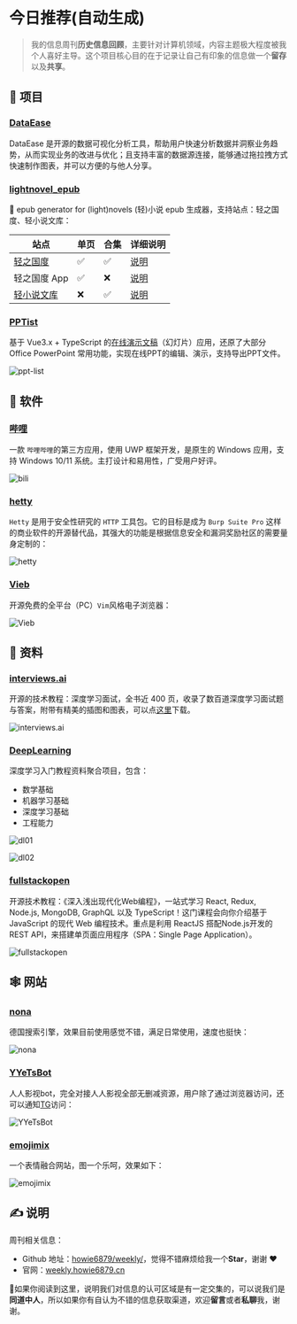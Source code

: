 # 今日推荐(自动生成)

> 我的信息周刊**历史信息回顾**，主要针对计算机领域，内容主题极大程度被我个人喜好主导。这个项目核心目的在于记录让自己有印象的信息做一个**留存**以及**共享**。


## 🎯 项目 

### [DataEase](https://github.com/dataease/dataease)

DataEase 是开源的数据可视化分析工具，帮助用户快速分析数据并洞察业务趋势，从而实现业务的改进与优化；且支持丰富的数据源连接，能够通过拖拉拽方式快速制作图表，并可以方便的与他人分享。 

### [lightnovel_epub](https://github.com/JeffersonQin/lightnovel_epub)

🍭 epub generator for (light)novels (轻)小说 epub 生成器，支持站点：轻之国度、轻小说文库：

| 站点                                           | 单页 | 合集 | 详细说明                                                                                              |
| ---------------------------------------------- | ---- | ---- | ----------------------------------------------------------------------------------------------------- |
| [轻之国度](https://www.lightnovel.us/)         | ✅    | ✅    | [说明](https://github.com/JeffersonQin/lightnovel_epub#%E8%BD%BB%E4%B9%8B%E5%9B%BD%E5%BA%A6)          |
| 轻之国度 App                                   | ✅    | ❌    | [说明](https://github.com/JeffersonQin/lightnovel_epub#%E8%BD%BB%E4%B9%8B%E5%9B%BD%E5%BA%A6-app)      |
| [轻小说文库](https://www.wenku8.net/index.php) | ❌    | ✅    | [说明](https://github.com/JeffersonQin/lightnovel_epub#%E8%BD%BB%E5%B0%8F%E8%AF%B4%E6%96%87%E5%BA%93) | 

### [PPTist](https://github.com/pipipi-pikachu/PPTist)

基于 Vue3.x + TypeScript 的[在线演示文稿](pipipi-pikachu.github.io/pptist/)（幻灯片）应用，还原了大部分 Office PowerPoint 常用功能，实现在线PPT的编辑、演示，支持导出PPT文件。

![ppt-list](https://img.turingark.com/uPic/ppt-list.jpg) 

## 🤖 软件 

### [哔哩](https://github.com/Richasy/Bili.Uwp)

一款 `哔哩哔哩`的第三方应用，使用 UWP 框架开发，是原生的 Windows 应用，支持 Windows 10/11 系统。主打设计和易用性，广受用户好评。

![bili](https://img.turingark.com/uPic/lnDWzU.jpg) 

### [hetty](https://github.com/dstotijn/hetty)

`Hetty` 是用于安全性研究的 `HTTP` 工具包。它的目标是成为 `Burp Suite Pro` 这样的商业软件的开源替代品，其强大的功能是根据信息安全和漏洞奖励社区的需要量身定制的：

![hetty](https://images-1252557999.file.myqcloud.com/uPic/hetty.png) 

### [Vieb](https://vieb.dev/)

开源免费的全平台（PC）`Vim`风格电子浏览器：

![Vieb](https://img.turingark.com/uPic/BqyWaK.png) 

## 👀 资料 

### [interviews.ai](https://github.com/BoltzmannEntropy/interviews.ai)

开源的技术教程：深度学习面试，全书近 400 页，收录了数百道深度学习面试题与答案，附带有精美的插图和图表，可以点[这里](https://arxiv.org/abs/2201.00650)下载。

![interviews.ai](https://images-1252557999.file.myqcloud.com/uPic/jxae9m.jpg) 

### [DeepLearning](https://github.com/Mikoto10032/DeepLearning)

深度学习入门教程资料聚合项目，包含：

- 数学基础
- 机器学习基础
- 深度学习基础
- 工程能力

![dl01](https://img.turingark.com/uPic/532ono.jpg)

![dl02](https://img.turingark.com/uPic/7I7Luc.jpg) 

### [fullstackopen](https://fullstackopen.com/zh/#course-contents)

开源技术教程：《深入浅出现代化Web编程》，一站式学习 React, Redux, Node.js, MongoDB, GraphQL 以及 TypeScript！这门课程会向你介绍基于 JavaScript 的现代 Web 编程技术。重点是利用 ReactJS 搭配Node.js开发的REST API，来搭建单页面应用程序（SPA：Single Page Application）。

![fullstackopen](https://img.turingark.com/uPic/p1g8z3.png) 

## 🕸 网站 

### [nona](https://www.nona.de/)

德国搜索引擎，效果目前使用感觉不错，满足日常使用，速度也挺快：

![nona](https://img.turingark.com/uPic/1nN2lu.png) 

### [YYeTsBot](https://github.com/tgbot-collection/YYeTsBot)

人人影视bot，完全对接人人影视全部无删减资源，用户除了通过浏览器访问，还可以通知[TG](https://t.me/yyets_bot)访问：

![YYeTsBot](https://img.turingark.com/uPic/5bwPfx.jpg) 

### [emojimix](https://tikolu.net/emojimix/)

一个表情融合网站，图一个乐呵，效果如下：

![emojimix](https://img.turingark.com/uPic/MLvKN0.png) 

## ✍️ 说明

周刊相关信息：

- Github 地址：[howie6879/weekly/](https://github.com/howie6879/weekly/)，觉得不错麻烦给我一个**Star**，谢谢 ❤️
- 官网：[weekly.howie6879.cn](https://weekly.howie6879.cn/)

🙌如果你阅读到这里，说明我们对信息的认可区域是有一定交集的，可以说我们是**同道中人**，所以如果你有自认为不错的信息获取渠道，欢迎**留言**或者**私聊**我，谢谢。
